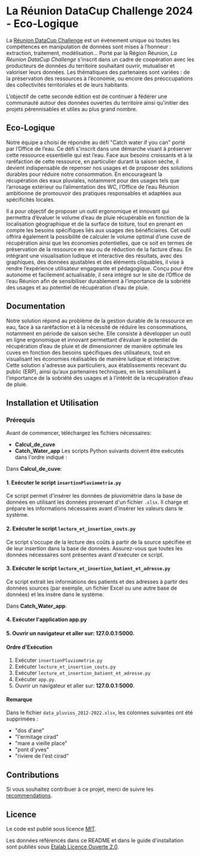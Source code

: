# La Réunion DataCup Challenge 2024 - Eco-Logique
La [Réunion DataCup Challenge](https://data.regionreunion.com/p/page-reunion-datacup-challenge) est un événement unique où toutes les compétences en manipulation de données sont mises à l’honneur : extraction, traitement, modélisation… Porté par la Région Réunion, *La Réunion DataCup Challenge* s'inscrit dans un cadre de coopération avec les producteurs de données du territoire souhaitant ouvrir, mutualiser et valoriser leurs données. Les thématiques des partenaires sont variées : de la préservation des ressources à l’économie, ou encore des préoccupations des collectivités territoriales et de leurs habitants.

L’objectif de cette seconde édition est de continuer à fédérer une communauté autour des données ouvertes du territoire ainsi qu'initier des projets pérennisables et utiles au plus grand nombre.


## Eco-Logique
Notre équipe a choisi de répondre au défi "Catch water if you can" porté par l’Office de l’eau.
Ce défi s'inscrit dans une démarche visant à préserver cette ressource essentielle qui est l’eau. Face aux besoins croissants et à la raréfaction de cette ressource, en particulier durant la saison sèche, il devient indispensable de repenser nos usages et de proposer des solutions durables pour réduire notre consommation. En encourageant la récupération des eaux pluviales, notamment pour des usages tels que l’arrosage extérieur ou l’alimentation des WC, l’Office de l’eau Réunion ambitionne de promouvoir des pratiques responsables et adaptées aux spécificités locales.

Il a pour objectif de proposer un outil ergonomique et innovant qui permettra d’évaluer le volume d’eau de pluie récupérable en fonction de la localisation géographique et de la surface de toiture, tout en prenant en compte les besoins spécifiques liés aux usages des bénéficiaires. Cet outil offrira également la possibilité de calculer le volume optimal d’une cuve de récupération ainsi que les économies potentielles, que ce soit en termes de préservation de la ressource en eau ou de réduction de la facture d’eau. En intégrant une visualisation ludique et interactive des résultats, avec des graphiques, des données ajustables et des éléments cliquables, il vise à rendre l’expérience utilisateur engageante et pédagogique. Conçu pour être autonome et facilement actualisable, il sera intégré sur le site de l’Office de l’eau Réunion afin de sensibiliser durablement à l’importance de la sobriété des usages et au potentiel de récupération d’eau de pluie.


## Documentation
Notre solution répond au problème de la gestion durable de la ressource en eau, face à sa raréfaction et à la nécessité de réduire les consommations, notamment en période de saison sèche. Elle consiste à développer un outil en ligne ergonomique et innovant permettant d’évaluer le potentiel de récupération d’eau de pluie et de dimensionner de manière optimale les cuves en fonction des besoins spécifiques des utilisateurs, tout en visualisant les économies réalisables de manière ludique et interactive. Cette solution s'adresse aux particuliers, aux établissements recevant du public (ERP), ainsi qu’aux partenaires techniques, en les sensibilisant à l’importance de la sobriété des usages et à l’intérêt de la récupération d’eau de pluie.

## Installation et Utilisation

### **Prérequis**
Avant de commencer, téléchargez les fichiers nécessaires: 
- **Calcul_de_cuve**
- **Catch_Water_app**
Les scripts Python suivants doivent être exécutés dans l'ordre indiqué :


Dans **Calcul_de_cuve**: 
#### 1. Exécuter le script `insertionPluviometrie.py`
Ce script permet d'insérer les données de pluviométrie dans la base de données en utilisant les données provenant d'un fichier `.xlsx`. Il charge et prépare les informations nécessaires avant d'insérer les valeurs dans le système.

#### 2. Exécuter le script `lecture_et_insertion_couts.py`
Ce script s'occupe de la lecture des coûts à partir de la source spécifiée et de leur insertion dans la base de données. Assurez-vous que toutes les données nécessaires sont présentes avant d'exécuter ce script.

#### 3. Exécuter le script `lecture_et_insertion_batient_et_adresse.py`
Ce script extrait les informations des patients et des adresses à partir des données sources (par exemple, un fichier Excel ou une autre base de données) et les insère dans le système.

Dans **Catch_Water_app**:
#### 4. Exécuter l'application **app.py**

#### 5. Ouvrir un navigateur et aller sur: **127.0.0.1:5000**.

#### Ordre d'Exécution
1. Exécuter `insertionPluviometrie.py`
2. Exécuter `lecture_et_insertion_couts.py`
3. Exécuter `lecture_et_insertion_batient_et_adresse.py`
4. Exécuter `app.py`.
5. Ouvrir un navigateur et aller sur: **127.0.0.1:5000**.

#### Remarque
Dans le fichier `data_pluvios_2012-2022.xlsx`, les colonnes suivantes ont été supprimées :

- "dos d'ane"
- "l'ermitage cirad"
- "mare a vieille place"
- "pont d'yves"
- "riviere de l'est cirad"

## **Contributions**

Si vous souhaitez contribuer à ce projet, merci de suivre les [recommendations](/CONTRIBUTING.md).

## **Licence**

Le code est publié sous licence [MIT](/licence.MIT).

Les données référencés dans ce README et dans le guide d'installation sont publiés sous [Etalab Licence Ouverte 2.0](/licence.etalab-2.0).
